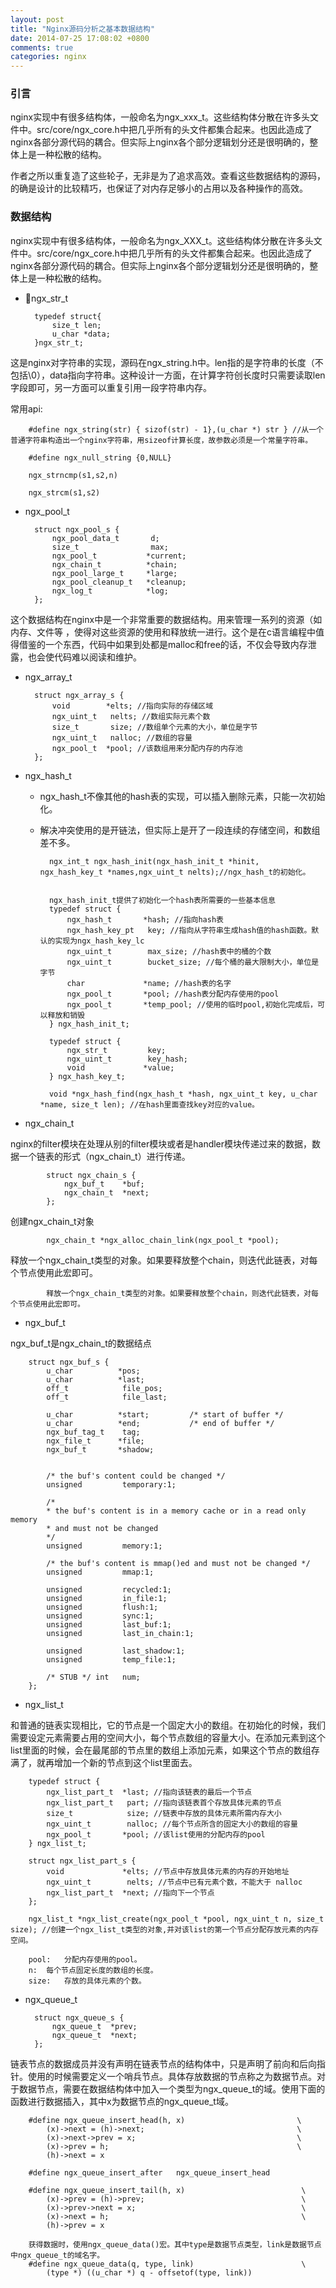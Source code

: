```yaml
---
layout: post
title: "Nginx源码分析之基本数据结构"
date: 2014-07-25 17:08:02 +0800
comments: true
categories: nginx
---
```


### 引言

nginx实现中有很多结构体，一般命名为ngx_xxx_t。这些结构体分散在许多头文件中。src/core/ngx_core.h中把几乎所有的头文件都集合起来。也因此造成了nginx各部分源代码的耦合。但实际上nginx各个部分逻辑划分还是很明确的，整体上是一种松散的结构。

作者之所以重复造了这些轮子，无非是为了追求高效。查看这些数据结构的源码，的确是设计的比较精巧，也保证了对内存足够小的占用以及各种操作的高效。

<!--more-->

### 数据结构

nginx实现中有很多结构体，一般命名为ngx_XXX_t。这些结构体分散在许多头文件中。src/core/ngx_core.h中把几乎所有的头文件都集合起来。也因此造成了nginx各部分源代码的耦合。但实际上nginx各个部分逻辑划分还是很明确的，整体上是一种松散的结构。

* ngx_str_t

		typedef struct{
			size_t len;
			u_char *data;
		}ngx_str_t;
		
这是nginx对字符串的实现，源码在ngx_string.h中。len指的是字符串的长度（不包括\0），data指向字符串。这种设计一方面，在计算字符创长度时只需要读取len字段即可，另一方面可以重复引用一段字符串内存。

常用api:
	
		#define ngx_string(str) { sizof(str) - 1},(u_char *) str } //从一个普通字符串构造出一个nginx字符串，用sizeof计算长度，故参数必须是一个常量字符串。

		#define ngx_null_string {0,NULL}
		
		ngx_strncmp(s1,s2,n)
		
		ngx_strcm(s1,s2)
		 
* ngx_pool_t

		struct ngx_pool_s {
    		ngx_pool_data_t       d;
    		size_t                max;
    		ngx_pool_t           *current;
    		ngx_chain_t          *chain;
    		ngx_pool_large_t     *large;
    		ngx_pool_cleanup_t   *cleanup;
    		ngx_log_t            *log;
		};

这个数据结构在nginx中是一个非常重要的数据结构。用来管理一系列的资源（如内存、文件等
，使得对这些资源的使用和释放统一进行。这个是在c语言编程中值得借鉴的一个东西，代码中如果到处都是malloc和free的话，不仅会导致内存泄露，也会使代码难以阅读和维护。
		
* ngx_array_t

		struct ngx_array_s {
    		void        *elts; //指向实际的存储区域
    		ngx_uint_t   nelts; //数组实际元素个数
    		size_t       size; //数组单个元素的大小，单位是字节
    		ngx_uint_t   nalloc; //数组的容量
    		ngx_pool_t  *pool; //该数组用来分配内存的内存池
		};
	
* ngx_hash_t
	* ngx_hash_t不像其他的hash表的实现，可以插入删除元素，只能一次初始化。
	* 解决冲突使用的是开链法，但实际上是开了一段连续的存储空间，和数组差不多。   			
			ngx_int_t ngx_hash_init(ngx_hash_init_t *hinit, ngx_hash_key_t *names,ngx_uint_t nelts);//ngx_hash_t的初始化。
			
	
			ngx_hash_init_t提供了初始化一个hash表所需要的一些基本信息
			typedef struct {
    			ngx_hash_t       *hash; //指向hash表
    			ngx_hash_key_pt   key; //指向从字符串生成hash值的hash函数。默认的实现为ngx_hash_key_lc
    			ngx_uint_t        max_size; //hash表中的桶的个数
    			ngx_uint_t        bucket_size; //每个桶的最大限制大小，单位是字节
    			char             *name; //hash表的名字
    			ngx_pool_t       *pool; //hash表分配内存使用的pool
    			ngx_pool_t       *temp_pool; //使用的临时pool,初始化完成后，可以释放和销毁
			} ngx_hash_init_t;
			
			typedef struct {    			ngx_str_t         key;    			ngx_uint_t        key_hash;    			void             *value;			} ngx_hash_key_t;
			void *ngx_hash_find(ngx_hash_t *hash, ngx_uint_t key, u_char *name, size_t len); //在hash里面查找key对应的value。			
			
* ngx_chain_t
			
nginx的filter模块在处理从别的filter模块或者是handler模块传递过来的数据，数据一个链表的形式（ngx_chain_t）进行传递。
			
			struct ngx_chain_s {
    			ngx_buf_t    *buf;
    			ngx_chain_t  *next;
			};
			
创建ngx_chain_t对象

			ngx_chain_t *ngx_alloc_chain_link(ngx_pool_t *pool);
			
释放一个ngx_chain_t类型的对象。如果要释放整个chain，则迭代此链表，对每个节点使用此宏即可。

			释放一个ngx_chain_t类型的对象。如果要释放整个chain，则迭代此链表，对每个节点使用此宏即可。
			
* ngx_buf_t

ngx_buf_t是ngx_chain_t的数据结点

		struct ngx_buf_s {
    		u_char          *pos;
    		u_char          *last;
    		off_t            file_pos;
    		off_t            file_last;

    		u_char          *start;         /* start of buffer */
    		u_char          *end;           /* end of buffer */
    		ngx_buf_tag_t    tag;
    		ngx_file_t      *file;
    		ngx_buf_t       *shadow;


    		/* the buf's content could be changed */
    		unsigned         temporary:1;

    		/*
     		* the buf's content is in a memory cache or in a read only memory
     		* and must not be changed
     		*/
    		unsigned         memory:1;

    		/* the buf's content is mmap()ed and must not be changed */
    		unsigned         mmap:1;

    		unsigned         recycled:1;
    		unsigned         in_file:1;
   			unsigned         flush:1;
    		unsigned         sync:1;
    		unsigned         last_buf:1;
    		unsigned         last_in_chain:1;

    		unsigned         last_shadow:1;
    		unsigned         temp_file:1;

    		/* STUB */ int   num;
		};
		
* ngx_list_t

和普通的链表实现相比，它的节点是一个固定大小的数组。在初始化的时候，我们需要设定元素需要占用的空间大小，每个节点数组的容量大小。在添加元素到这个list里面的时候，会在最尾部的节点里的数组上添加元素，如果这个节点的数组存满了，就再增加一个新的节点到这个list里面去。

		typedef struct {
    		ngx_list_part_t  *last; //指向该链表的最后一个节点
    		ngx_list_part_t   part; //指向该链表首个存放具体元素的节点
    		size_t            size; //链表中存放的具体元素所需内存大小
    		ngx_uint_t        nalloc; //每个节点所含的固定大小的数组的容量
    		ngx_pool_t       *pool; //该list使用的分配内存的pool
		} ngx_list_t;
		
		struct ngx_list_part_s {
    		void             *elts; //节点中存放具体元素的内存的开始地址   
    		ngx_uint_t        nelts; //节点中已有元素个数，不能大于 nalloc
    		ngx_list_part_t  *next; //指向下一个节点
		};
		
		ngx_list_t *ngx_list_create(ngx_pool_t *pool, ngx_uint_t n, size_t size); //创建一个ngx_list_t类型的对象,并对该list的第一个节点分配存放元素的内存空间。

		pool:	分配内存使用的pool。
		n:	每个节点固定长度的数组的长度。
		size:	存放的具体元素的个数。
		
* ngx_queue_t 
		
		struct ngx_queue_s {
    		ngx_queue_t  *prev;
    		ngx_queue_t  *next;
		};
		
链表节点的数据成员并没有声明在链表节点的结构体中，只是声明了前向和后向指针。使用的时候需要定义一个哨兵节点。具体存放数据的节点称之为数据节点。对于数据节点，需要在数据结构体中加入一个类型为ngx_queue_t的域。使用下面的函数进行数据插入，其中x为数据节点的ngx_queue_t域。
		
		#define ngx_queue_insert_head(h, x)                         \
    		(x)->next = (h)->next;                                  \
    		(x)->next->prev = x;                                    \
    		(x)->prev = h;                                          \
    		(h)->next = x

		#define ngx_queue_insert_after   ngx_queue_insert_head

		#define ngx_queue_insert_tail(h, x)                          \
    		(x)->prev = (h)->prev;                                   \
    		(x)->prev->next = x;                                     \
    		(x)->next = h;                                           \
    		(h)->prev = x
    		
    	获得数据时，使用ngx_queue_data()宏。其中type是数据节点类型，link是数据节点中ngx_queue_t的域名字。
    	#define ngx_queue_data(q, type, link)                        \
    		(type *) ((u_char *) q - offsetof(type, link))